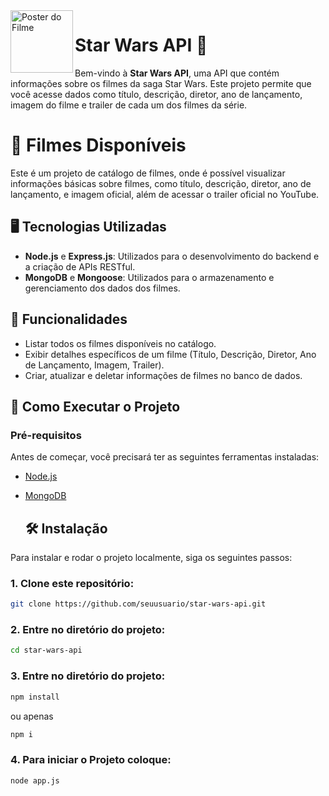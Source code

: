 <img src="https://i.pinimg.com/originals/f2/f5/2c/f2f52cd8d2954663f91e915c39805298.gif" alt="Poster do Filme" width="100" align="left"> 

#  Star Wars API 🌟

Bem-vindo à **Star Wars API**, uma API que contém informações sobre os filmes da saga Star Wars. Este projeto permite que você acesse dados como título, descrição, diretor, ano de lançamento, imagem do filme e trailer de cada um dos filmes da série.

# 🎥 Filmes Disponíveis

Este é um projeto de catálogo de filmes, onde é possível visualizar informações básicas sobre filmes, como título, descrição, diretor, ano de lançamento, e imagem oficial, além de acessar o trailer oficial no YouTube.

## 🖥️ Tecnologias Utilizadas

- **Node.js** e **Express.js**: Utilizados para o desenvolvimento do backend e a criação de APIs RESTful.
- **MongoDB** e **Mongoose**: Utilizados para o armazenamento e gerenciamento dos dados dos filmes.

## 📂 Funcionalidades

- Listar todos os filmes disponíveis no catálogo.
- Exibir detalhes específicos de um filme (Título, Descrição, Diretor, Ano de Lançamento, Imagem, Trailer).
- Criar, atualizar e deletar informações de filmes no banco de dados.

## 🚀 Como Executar o Projeto

### Pré-requisitos

Antes de começar, você precisará ter as seguintes ferramentas instaladas:

- [Node.js](https://nodejs.org/)
- [MongoDB](https://www.mongodb.com/)

  ## 🛠️ Instalação

Para instalar e rodar o projeto localmente, siga os seguintes passos:

### 1. Clone este repositório:
```bash
git clone https://github.com/seuusuario/star-wars-api.git
```

### 2. Entre no diretório do projeto:
```bash
cd star-wars-api
```

### 3. Entre no diretório do projeto:
```bash
npm install
```
ou apenas 
```bash
npm i
```

### 4. Para iniciar o Projeto coloque:
```bash
node app.js
```

